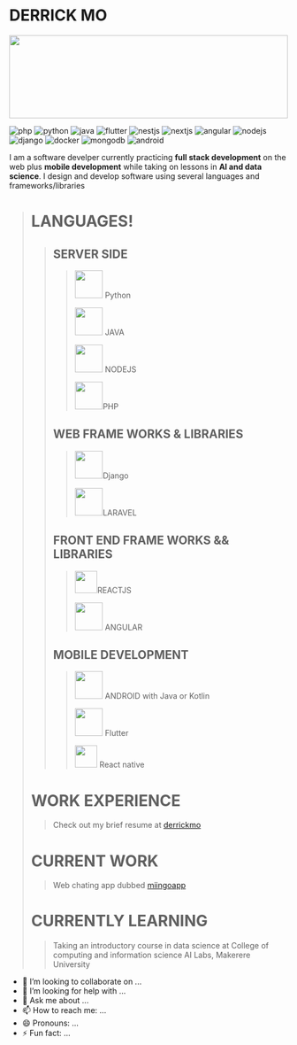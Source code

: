 
# DERRICK MO

<img width="100%" height="150px" src="https://user-images.githubusercontent.com/37067073/219195487-ad6b615c-a760-4940-bb22-b16e5b786e4a.jpg" />

![php](https://user-images.githubusercontent.com/37067073/219215621-d89ecc08-6630-4e04-8e69-0985c110ca19.png)
![python](https://user-images.githubusercontent.com/37067073/219161558-130962cc-acaf-4798-bedb-bd0cc4dc9b65.jpeg)
![java](https://user-images.githubusercontent.com/37067073/219161566-7a903e58-cc4d-4abc-9669-319caee776b7.png)
![flutter](https://user-images.githubusercontent.com/37067073/219215238-3da5701d-c7b9-4a14-9c1d-1cf74c6735e0.png)
![nestjs](https://user-images.githubusercontent.com/37067073/219212705-a103b4ba-6a9c-4d24-bddd-d0dc04d98332.png)
![nextjs](https://user-images.githubusercontent.com/37067073/219212730-18b22dfc-2b72-4b59-973e-1b0d9ade3d46.png)
![angular](https://user-images.githubusercontent.com/37067073/219212741-19b8b7d3-2e91-4369-a427-603ce4f24adc.png)
![nodejs](https://user-images.githubusercontent.com/37067073/219212747-9046e97a-9bdc-405e-9a9d-8de686b60faf.png)
![django](https://user-images.githubusercontent.com/37067073/219215965-89cca4ac-c272-458b-93db-8d5945b771ab.png)
![docker](https://user-images.githubusercontent.com/37067073/219216543-1255f3f4-ba7a-4bd0-a8df-1a6a962922c0.png)
![mongodb](https://user-images.githubusercontent.com/37067073/219216546-0e9420a4-3fc6-4708-969e-6fe82a55e042.png)
![android](https://user-images.githubusercontent.com/37067073/219216815-8ea7e946-74d3-40fe-b7c1-1ad8f97a3ba6.png)
           
I am a software develper currently practicing **full stack development** on the web plus **mobile development** while taking on lessons in **AI and data science**.
I design and develop software using several languages and frameworks/libraries

> # LANGUAGES!
> 
>> ## SERVER SIDE
>> 
>>> <img height="50" width="50" src="https://user-images.githubusercontent.com/37067073/219161558-130962cc-acaf-4798-bedb-bd0cc4dc9b65.jpeg" /> Python
>>> 
>>> <img width="50" height="50" src="https://user-images.githubusercontent.com/37067073/219161566-7a903e58-cc4d-4abc-9669-319caee776b7.png" /> JAVA
>>> 
>>> <img width="50" height="50" src="https://user-images.githubusercontent.com/37067073/219212747-9046e97a-9bdc-405e-9a9d-8de686b60faf.png" /> NODEJS
>>> 
>>> <img width="50" height="50" src="https://user-images.githubusercontent.com/37067073/219215621-d89ecc08-6630-4e04-8e69-0985c110ca19.png" />PHP
>>> 
>> ## WEB FRAME WORKS & LIBRARIES
>> 
>>> <img width="50" height="50" src="https://user-images.githubusercontent.com/37067073/219215965-89cca4ac-c272-458b-93db-8d5945b771ab.png" />Django
>>> 
>>> <img width="50" height="50" src="https://user-images.githubusercontent.com/37067073/219219942-6bb33d21-5cf4-48e3-b82d-d39aef2ca0bf.png" />LARAVEL
>>
>> ## FRONT END FRAME WORKS && LIBRARIES
>>> <img width="40" height="40" src="https://user-images.githubusercontent.com/37067073/219161527-c73e804e-5d61-441a-866e-07bb58789b15.png" />REACTJS
>>> 
>>> <img width="50" height="50" src="https://user-images.githubusercontent.com/37067073/219212741-19b8b7d3-2e91-4369-a427-603ce4f24adc.png"/> ANGULAR
>>
>> ## MOBILE DEVELOPMENT
>> 
>>> <img width="50" height="50" src="https://user-images.githubusercontent.com/37067073/219216815-8ea7e946-74d3-40fe-b7c1-1ad8f97a3ba6.png"/> ANDROID with Java or Kotlin
>>> 
>>> <img width="50" height="50" src="https://user-images.githubusercontent.com/37067073/219161574-028fecde-ef07-4dbc-aafa-64cd0debb0eb.jpeg" /> Flutter
>>>
>>> <img width="40" height="40" src="https://user-images.githubusercontent.com/37067073/219161527-c73e804e-5d61-441a-866e-07bb58789b15.png" /> React native
>
> # WORK EXPERIENCE 
> 
>> Check out my brief resume at [derrickmo](https://wwww.sokouganda.net)
>
> # CURRENT WORK
>> Web chating app dubbed [miingoapp](https://miingo-client.vercel.com)
>
> # CURRENTLY LEARNING
>> Taking an introductory course in data science at College of computing and information science AI Labs, Makerere University
>
- 👯 I’m looking to collaborate on ...
- 🤔 I’m looking for help with ...
- 💬 Ask me about ...
- 📫 How to reach me: ...
- 😄 Pronouns: ...
- ⚡ Fun fact: ...
